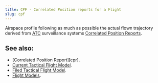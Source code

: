 ```yaml
---
title: CPF - Correlated Position reports for a Flight
slug: cpf
---
```


Airspace profile following as much as possible the actual flown trajectory
derived from [ATC](atc.md) surveillance systems
[Correlated Position Reports](cpr.md).


## See also:

* [Correlated Position Report][cpr].
* [Current Tactical Flight Model](ctfm.md).
* [Filed Tactical Flight Model](ftfm.md).
* [Flight Models](flight-models.md).
